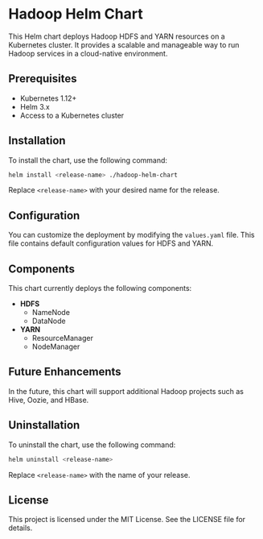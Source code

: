 # Hadoop Helm Chart

This Helm chart deploys Hadoop HDFS and YARN resources on a Kubernetes cluster. It provides a scalable and manageable way to run Hadoop services in a cloud-native environment.

## Prerequisites

- Kubernetes 1.12+
- Helm 3.x
- Access to a Kubernetes cluster

## Installation

To install the chart, use the following command:

```bash
helm install <release-name> ./hadoop-helm-chart
```

Replace `<release-name>` with your desired name for the release.

## Configuration

You can customize the deployment by modifying the `values.yaml` file. This file contains default configuration values for HDFS and YARN.

## Components

This chart currently deploys the following components:

- **HDFS**
  - NameNode
  - DataNode
- **YARN**
  - ResourceManager
  - NodeManager

## Future Enhancements

In the future, this chart will support additional Hadoop projects such as Hive, Oozie, and HBase.

## Uninstallation

To uninstall the chart, use the following command:

```bash
helm uninstall <release-name>
```

Replace `<release-name>` with the name of your release.

## License

This project is licensed under the MIT License. See the LICENSE file for details.